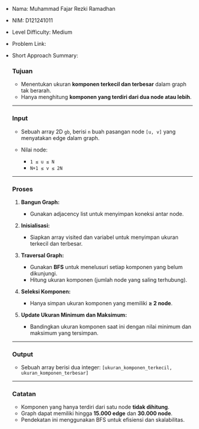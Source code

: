 - Nama: Muhammad Fajar Rezki Ramadhan
- NIM: D121241011
- Level Difficulty: Medium
- Problem Link: 
- Short Approach Summary:
  
  ###  **Tujuan**
  
  * Menentukan ukuran **komponen terkecil dan terbesar** dalam graph tak berarah.
  * Hanya menghitung **komponen yang terdiri dari dua node atau lebih**.
  
  ---
  
  ###  **Input**
  
  * Sebuah array 2D `gb`, berisi `n` buah pasangan node `[u, v]` yang menyatakan edge dalam graph.
  * Nilai node:
  
    * `1 ≤ u ≤ N`
    * `N+1 ≤ v ≤ 2N`
  
  ---
  
  ###  **Proses**
  
  1. **Bangun Graph:**
  
     * Gunakan adjacency list untuk menyimpan koneksi antar node.
  
  2. **Inisialisasi:**
  
     * Siapkan array visited dan variabel untuk menyimpan ukuran terkecil dan terbesar.
  
  3. **Traversal Graph:**
  
     * Gunakan **BFS** untuk menelusuri setiap komponen yang belum dikunjungi.
     * Hitung ukuran komponen (jumlah node yang saling terhubung).
  
  4. **Seleksi Komponen:**
  
     * Hanya simpan ukuran komponen yang memiliki **≥ 2 node**.
  
  5. **Update Ukuran Minimum dan Maksimum:**
  
     * Bandingkan ukuran komponen saat ini dengan nilai minimum dan maksimum yang tersimpan.
  
  ---
  
  ###  **Output**
  
  * Sebuah array berisi dua integer:
    `[ukuran_komponen_terkecil, ukuran_komponen_terbesar]`
  
  ---
  
  ###  **Catatan**
  
  * Komponen yang hanya terdiri dari satu node **tidak dihitung**.
  * Graph dapat memiliki hingga **15.000 edge** dan **30.000 node**.
  * Pendekatan ini menggunakan BFS untuk efisiensi dan skalabilitas.
 
  




